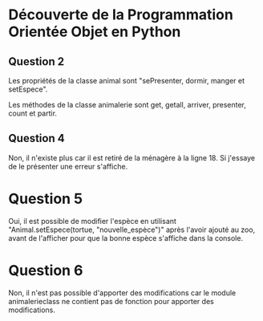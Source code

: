 # Découverte de la Programmation Orientée Objet en Python

## Question 2
Les propriétés de la classe animal sont "sePresenter, dormir, manger et setEspece".

Les méthodes de la classe animalerie sont get, getall, arriver, presenter, count et partir.

## Question 4
Non, il n'existe plus car il est retiré de la ménagère à la ligne 18. Si j'essaye de le présenter une erreur s'affiche.

# Question 5
Oui, il est possible de modifier l'espèce en utilisant "Animal.setEspece(tortue, "nouvelle_espèce")" après l'avoir ajouté au zoo, avant de l'afficher pour que la bonne espèce s'affiche dans la console.

# Question 6
Non, il n'est pas possible d'apporter des modifications car le module animalerieclass ne contient pas de fonction pour apporter des modifications.